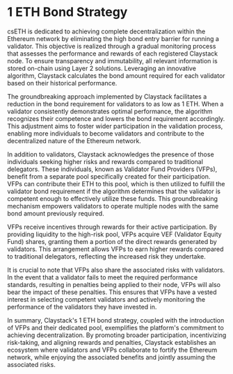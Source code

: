 # 1 ETH Bond Strategy

csETH is dedicated to achieving complete decentralization within the Ethereum network by eliminating the high bond entry barrier for running a validator. This objective is realized through a gradual monitoring process that assesses the performance and rewards of each registered Claystack node. To ensure transparency and immutability, all relevant information is stored on-chain using Layer 2 solutions. Leveraging an innovative algorithm, Claystack calculates the bond amount required for each validator based on their historical performance.

The groundbreaking approach implemented by Claystack facilitates a reduction in the bond requirement for validators to as low as 1 ETH. When a validator consistently demonstrates optimal performance, the algorithm recognizes their competence and lowers the bond requirement accordingly. This adjustment aims to foster wider participation in the validation process, enabling more individuals to become validators and contribute to the decentralized nature of the Ethereum network.

In addition to validators, Claystack acknowledges the presence of those individuals seeking higher risks and rewards compared to traditional delegators. These individuals, known as Validator Fund Providers (VFPs), benefit from a separate pool specifically created for their participation. VFPs can contribute their ETH to this pool, which is then utilized to fulfill the validator bond requirement if the algorithm determines that the validator is competent enough to effectively utilize these funds. This groundbreaking mechanism empowers validators to operate multiple nodes with the same bond amount previously required.

VFPs receive incentives through rewards for their active participation. By providing liquidity to the high-risk pool, VFPs acquire VEF (Validator Equity Fund) shares, granting them a portion of the direct rewards generated by validators. This arrangement allows VFPs to earn higher rewards compared to traditional delegators, reflecting the increased risk they undertake.

It is crucial to note that VFPs also share the associated risks with validators. In the event that a validator fails to meet the required performance standards, resulting in penalties being applied to their node, VFPs will also bear the impact of these penalties. This ensures that VFPs have a vested interest in selecting competent validators and actively monitoring the performance of the validators they have invested in.

In summary, Claystack's 1 ETH bond strategy, coupled with the introduction of VFPs and their dedicated pool, exemplifies the platform's commitment to achieving decentralization. By promoting broader participation, incentivizing risk-taking, and aligning rewards and penalties, Claystack establishes an ecosystem where validators and VFPs collaborate to fortify the Ethereum network, while enjoying the associated benefits and jointly assuming the associated risks.